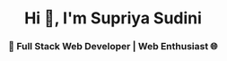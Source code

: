 <h1 align="center">Hi 👋, I'm Supriya Sudini</h1>
<h3 align="center">

 🚀 Full Stack Web Developer | Web Enthusiast 🌐 


